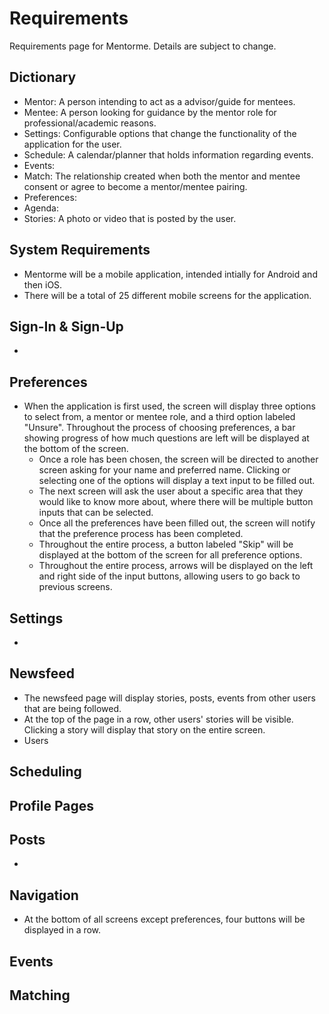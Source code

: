 # Requirements
Requirements page for Mentorme. Details are subject to change. 

## Dictionary
- Mentor: A person intending to act as a advisor/guide for mentees.
- Mentee: A person looking for guidance by the mentor role for professional/academic reasons.
- Settings: Configurable options that change the functionality of the application for the user.
- Schedule: A calendar/planner that holds information regarding events.
- Events: 
- Match: The relationship created when both the mentor and mentee consent or agree to become a mentor/mentee pairing.
- Preferences: 
- Agenda: 
- Stories: A photo or video that is posted by the user.

## System Requirements
- Mentorme will be a mobile application, intended intially for Android and then
 iOS.
- There will be a total of 25 different mobile screens for the application.

## Sign-In & Sign-Up
- 

## Preferences
- When the application is first used, the screen will display three options to select from, a mentor or mentee role, and a third option labeled "Unsure".  Throughout the process of choosing preferences, a bar showing progress of how much questions are left will be displayed at the bottom of the screen.
    - Once a role has been chosen, the screen will be directed to another screen asking for your name and preferred name. Clicking or selecting one of the options will display a text input to be filled out. 
    - The next screen will ask the user about a specific area that they would like to know more about, where there will be multiple button inputs that can be selected.
    - Once all the preferences have been filled out, the screen will notify that the preference process has been completed.
    - Throughout the entire process, a button labeled "Skip" will be displayed at the bottom of the screen for all preference options. 
    - Throughout the entire process, arrows will be displayed on the left and right side of the input buttons, allowing users to go back to previous screens.

## Settings
- 

## Newsfeed
- The newsfeed page will display stories, posts, events from other users that are being followed.
- At the top of the page in a row, other users' stories will be visible. Clicking a story will display that story on the entire screen.
- Users 

## Scheduling

## Profile Pages

## Posts
- 

## Navigation 
- At the bottom of all screens except preferences, four buttons will be displayed in a row.

## Events

## Matching
